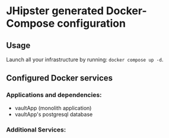 # JHipster generated Docker-Compose configuration

## Usage

Launch all your infrastructure by running: `docker compose up -d`.

## Configured Docker services

### Applications and dependencies:

- vaultApp (monolith application)
- vaultApp's postgresql database

### Additional Services:
